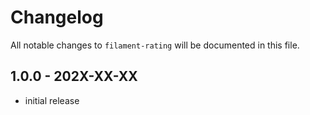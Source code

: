 # Changelog

All notable changes to `filament-rating` will be documented in this file.

## 1.0.0 - 202X-XX-XX

- initial release
